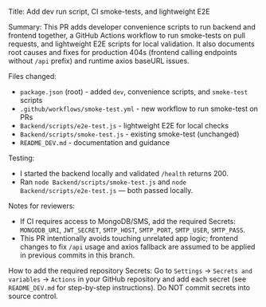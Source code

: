 Title: Add dev run script, CI smoke-tests, and lightweight E2E

Summary:
This PR adds developer convenience scripts to run backend and frontend together, a GitHub Actions workflow to run smoke-tests on pull requests, and lightweight E2E scripts for local validation. It also documents root causes and fixes for production 404s (frontend calling endpoints without `/api` prefix) and runtime axios baseURL issues.

Files changed:
- `package.json` (root) - added `dev`, convenience scripts, and `smoke-test` scripts
- `.github/workflows/smoke-test.yml` - new workflow to run smoke-test on PRs
- `Backend/scripts/e2e-test.js` - lightweight E2E for local checks
- `Backend/scripts/smoke-test.js` - existing smoke-test (unchanged)
- `README_DEV.md` - documentation and guidance

Testing:
- I started the backend locally and validated `/health` returns 200.
- Ran `node Backend/scripts/smoke-test.js` and `node Backend/scripts/e2e-test.js` — both passed locally.

Notes for reviewers:
- If CI requires access to MongoDB/SMS, add the required Secrets: `MONGODB_URI`, `JWT_SECRET`, `SMTP_HOST`, `SMTP_PORT`, `SMTP_USER`, `SMTP_PASS`.
- This PR intentionally avoids touching unrelated app logic; frontend changes to fix `/api` usage and axios fallback are assumed to be applied in previous commits in this branch.

How to add the required repository Secrets: Go to `Settings` → `Secrets and variables` → `Actions` in your GitHub repository and add each secret (see `README_DEV.md` for step-by-step instructions). Do NOT commit secrets into source control.
